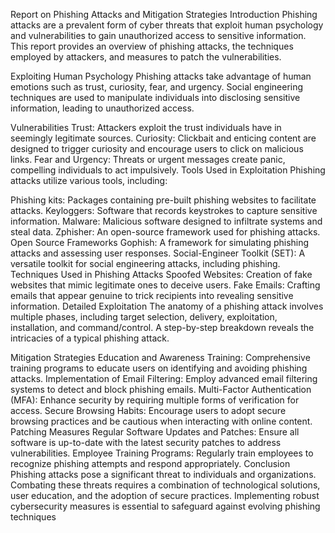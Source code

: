 Report on Phishing Attacks and Mitigation Strategies
Introduction
Phishing attacks are a prevalent form of cyber threats that exploit human psychology and vulnerabilities to gain unauthorized access to sensitive information. This report provides an overview of phishing attacks, the techniques employed by attackers, and measures to patch the vulnerabilities.

Exploiting Human Psychology
Phishing attacks take advantage of human emotions such as trust, curiosity, fear, and urgency. Social engineering techniques are used to manipulate individuals into disclosing sensitive information, leading to unauthorized access.

Vulnerabilities
Trust: Attackers exploit the trust individuals have in seemingly legitimate sources.
Curiosity: Clickbait and enticing content are designed to trigger curiosity and encourage users to click on malicious links.
Fear and Urgency: Threats or urgent messages create panic, compelling individuals to act impulsively.
Tools Used in Exploitation
Phishing attacks utilize various tools, including:

Phishing kits: Packages containing pre-built phishing websites to facilitate attacks.
Keyloggers: Software that records keystrokes to capture sensitive information.
Malware: Malicious software designed to infiltrate systems and steal data.
Zphisher: An open-source framework used for phishing attacks.
Open Source Frameworks
Gophish: A framework for simulating phishing attacks and assessing user responses.
Social-Engineer Toolkit (SET): A versatile toolkit for social engineering attacks, including phishing.
Techniques Used in Phishing Attacks
Spoofed Websites: Creation of fake websites that mimic legitimate ones to deceive users.
Fake Emails: Crafting emails that appear genuine to trick recipients into revealing sensitive information.
Detailed Exploitation
The anatomy of a phishing attack involves multiple phases, including target selection, delivery, exploitation, installation, and command/control. A step-by-step breakdown reveals the intricacies of a typical phishing attack.

Mitigation Strategies
Education and Awareness Training: Comprehensive training programs to educate users on identifying and avoiding phishing attacks.
Implementation of Email Filtering: Employ advanced email filtering systems to detect and block phishing emails.
Multi-Factor Authentication (MFA): Enhance security by requiring multiple forms of verification for access.
Secure Browsing Habits: Encourage users to adopt secure browsing practices and be cautious when interacting with online content.
Patching Measures
Regular Software Updates and Patches: Ensure all software is up-to-date with the latest security patches to address vulnerabilities.
Employee Training Programs: Regularly train employees to recognize phishing attempts and respond appropriately.
Conclusion
Phishing attacks pose a significant threat to individuals and organizations. Combating these threats requires a combination of technological solutions, user education, and the adoption of secure practices. Implementing robust cybersecurity measures is essential to safeguard against evolving phishing techniques
